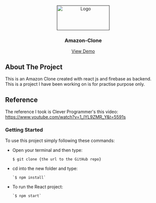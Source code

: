 
<!-- PROJECT LOGO -->
<br />
<div align="center">
  <a href="">
    <img src="http://pngimg.com/uploads/amazon/amazon_PNG25.png" alt="Logo" width="170" height="80">
  </a>

  <h3 align="center">Amazon-Clone</h3>

  <p align="center">
    <a href="https://github.com/othneildrew/Best-README-Template">View Demo</a>
  </p>
</div>

<!-- ABOUT THE PROJECT -->
## About The Project

This is an Amazon Clone created with react js and firebase as backend.
This is a project I have been working on is for practise purpose only.

<!-- ABOUT THE PROJECT -->
## Reference
The reference I took is Clever Programmer's this video: 
https://www.youtube.com/watch?v=1_IYL9ZMR_Y&t=5591s

### Getting Started 

To use this project simply following these commands:
 * Open your terminal and then type:

     `$ git clone {the url to the GitHub repo}`
 * cd into the new folder and type:

       `$ npm install`
       
 * To run the React project:

       `$ npm start`
